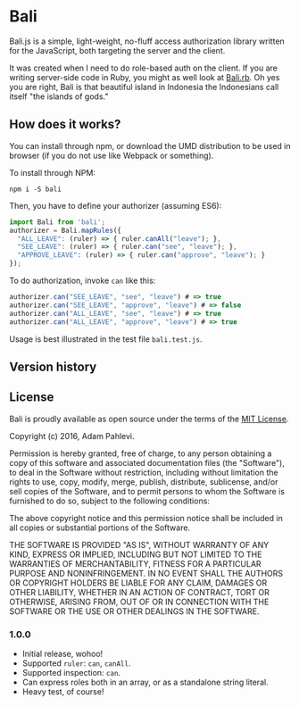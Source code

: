 # Bali

Bali.js is a simple, light-weight, no-fluff access authorization library written
for the JavaScript, both targeting the server and the client.

It was created when I need to do role-based auth on the client. If you are writing
server-side code in Ruby, you might as well look at [Bali.rb](https://github.com/saveav/bali).
Oh yes you are right, Bali is that beautiful island in Indonesia the Indonesians
call itself "the islands of gods."

## How does it works?

You can install through npm, or download the UMD distribution to be used in
browser (if you do not use like Webpack or something).

To install through NPM:

```
npm i -S bali
```

Then, you have to define your authorizer (assuming ES6):

```javascript
import Bali from 'bali';
authorizer = Bali.mapRules({
  "ALL_LEAVE": (ruler) => { ruler.canAll("leave"); },
  "SEE_LEAVE": (ruler) => { ruler.can("see", "leave"); },
  "APPROVE_LEAVE": (ruler) => { ruler.can("approve", "leave"); }
});
```

To do authorization, invoke `can` like this:

```javascript
authorizer.can("SEE_LEAVE", "see", "leave") # => true
authorizer.can("SEE_LEAVE", "approve", "leave") # => false
authorizer.can("ALL_LEAVE", "see", "leave") # => true
authorizer.can("ALL_LEAVE", "approve", "leave") # => true
```

Usage is best illustrated in the test file `bali.test.js`.

## Version history

## License

Bali is proudly available as open source under the terms of the [MIT License](http://opensource.org/licenses/MIT).

Copyright (c) 2016, Adam Pahlevi.

Permission is hereby granted, free of charge, to any person obtaining a copy of this software and associated documentation files (the "Software"), to deal in the Software without restriction, including without limitation the rights to use, copy, modify, merge, publish, distribute, sublicense, and/or sell copies of the Software, and to permit persons to whom the Software is furnished to do so, subject to the following conditions:

The above copyright notice and this permission notice shall be included in all copies or substantial portions of the Software.

THE SOFTWARE IS PROVIDED "AS IS", WITHOUT WARRANTY OF ANY KIND, EXPRESS OR IMPLIED, INCLUDING BUT NOT LIMITED TO THE WARRANTIES OF MERCHANTABILITY, FITNESS FOR A PARTICULAR PURPOSE AND NONINFRINGEMENT. IN NO EVENT SHALL THE AUTHORS OR COPYRIGHT HOLDERS BE LIABLE FOR ANY CLAIM, DAMAGES OR OTHER LIABILITY, WHETHER IN AN ACTION OF CONTRACT, TORT OR OTHERWISE, ARISING FROM, OUT OF OR IN CONNECTION WITH THE SOFTWARE OR THE USE OR OTHER DEALINGS IN THE SOFTWARE.

### 1.0.0

- Initial release, wohoo!
- Supported `ruler`: `can`, `canAll`.
- Supported inspection: `can`.
- Can express roles both in an array, or as a standalone string literal.
- Heavy test, of course!
